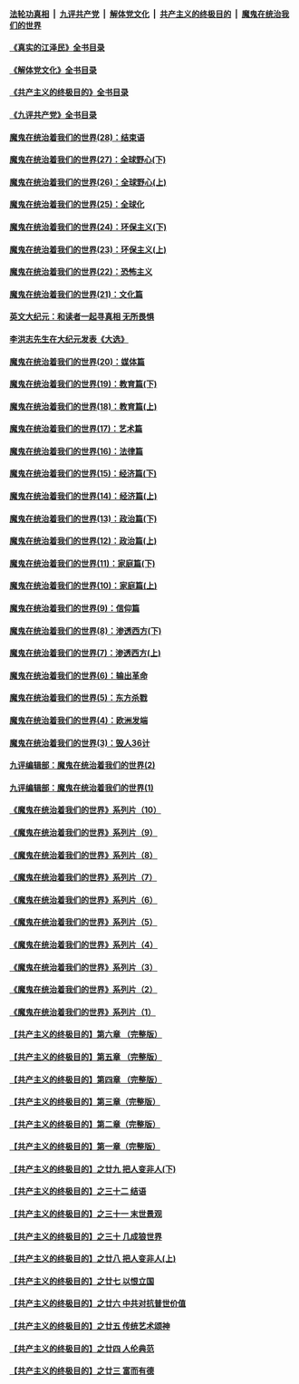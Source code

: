 ####  [法轮功真相](../../../../basic/blob/master/README.md?t=07172231) &nbsp;|&nbsp; [九评共产党](../../../../9ping.md/blob/master/README.md?t=07172231) &nbsp;|&nbsp; [解体党文化](../../../../jtdwh.md/blob/master/README.md?t=07172231)  &nbsp;|&nbsp; [共产主义的终极目的](../../../../gczydzjmd.md/blob/master/README.md?t=07172231) &nbsp;|&nbsp; [魔鬼在统治我们的世界](../../../../mgztzwmdsj.md/blob/master/README.md?t=07172231) 

#### [《真实的江泽民》全书目录](../pages/nsc422/n13721399.md?t=07172231) 

#### [《解体党文化》全书目录](../pages/nsc422/n13721157.md?t=07172231) 

#### [《共产主义的终极目的》全书目录](../pages/nsc422/n13721048.md?t=07172231) 

#### [《九评共产党》全书目录](../pages/nsc422/n13708085.md?t=07172231) 

#### [魔鬼在统治着我们的世界(28)：结束语](../pages/nsc422/n10936246.md?t=07172231) 

#### [魔鬼在统治着我们的世界(27)：全球野心(下)](../pages/nsc422/n10928319.md?t=07172231) 

#### [魔鬼在统治着我们的世界(26)：全球野心(上)](../pages/nsc422/n10900318.md?t=07172231) 

#### [魔鬼在统治着我们的世界(25)：全球化](../pages/nsc422/n10788205.md?t=07172231) 

#### [魔鬼在统治着我们的世界(24)：环保主义(下)](../pages/nsc422/n10695307.md?t=07172231) 

#### [魔鬼在统治着我们的世界(23)：环保主义(上)](../pages/nsc422/n10688613.md?t=07172231) 

#### [魔鬼在统治着我们的世界(22)：恐怖主义](../pages/nsc422/n10614727.md?t=07172231) 

#### [魔鬼在统治着我们的世界(21)：文化篇](../pages/nsc422/n10597706.md?t=07172231) 

#### [英文大纪元：和读者一起寻真相 无所畏惧](../pages/nsc422/n12542027.md?t=07172231) 

#### [李洪志先生在大纪元发表《大选》](../pages/nsc422/n12534746.md?t=07172231) 

#### [魔鬼在统治着我们的世界(20)：媒体篇](../pages/nsc422/n10586579.md?t=07172231) 

#### [魔鬼在统治着我们的世界(19)：教育篇(下)](../pages/nsc422/n10564808.md?t=07172231) 

#### [魔鬼在统治着我们的世界(18)：教育篇(上)](../pages/nsc422/n10526970.md?t=07172231) 

#### [魔鬼在统治着我们的世界(17)：艺术篇](../pages/nsc422/n10499093.md?t=07172231) 

#### [魔鬼在统治着我们的世界(16)：法律篇](../pages/nsc422/n10485969.md?t=07172231) 

#### [魔鬼在统治着我们的世界(15)：经济篇(下)](../pages/nsc422/n10469975.md?t=07172231) 

#### [魔鬼在统治着我们的世界(14)：经济篇(上)](../pages/nsc422/n10457370.md?t=07172231) 

#### [魔鬼在统治着我们的世界(13)：政治篇(下)](../pages/nsc422/n10448270.md?t=07172231) 

#### [魔鬼在统治着我们的世界(12)：政治篇(上)](../pages/nsc422/n10444576.md?t=07172231) 

#### [魔鬼在统治着我们的世界(11)：家庭篇(下)](../pages/nsc422/n10440961.md?t=07172231) 

#### [魔鬼在统治着我们的世界(10)：家庭篇(上)](../pages/nsc422/n10435448.md?t=07172231) 

#### [魔鬼在统治着我们的世界(9)：信仰篇](../pages/nsc422/n10432159.md?t=07172231) 

#### [魔鬼在统治着我们的世界(8)：渗透西方(下)](../pages/nsc422/n10429603.md?t=07172231) 

#### [魔鬼在统治着我们的世界(7)：渗透西方(上)](../pages/nsc422/n10426013.md?t=07172231) 

#### [魔鬼在统治着我们的世界(6)：输出革命](../pages/nsc422/n10421536.md?t=07172231) 

#### [魔鬼在统治着我们的世界(5)：东方杀戮](../pages/nsc422/n10417707.md?t=07172231) 

#### [魔鬼在统治着我们的世界(4)：欧洲发端](../pages/nsc422/n10414890.md?t=07172231) 

#### [魔鬼在统治着我们的世界(3)：毁人36计](../pages/nsc422/n10411583.md?t=07172231) 

#### [九评编辑部：魔鬼在统治着我们的世界(2)](../pages/nsc422/n10410036.md?t=07172231) 

#### [九评编辑部：魔鬼在统治着我们的世界(1)](../pages/nsc422/n10406825.md?t=07172231) 

#### [《魔鬼在统治着我们的世界》系列片（10）](../pages/nsc422/n12292670.md?t=07172231) 

#### [《魔鬼在统治着我们的世界》系列片（9）](../pages/nsc422/n12290859.md?t=07172231) 

#### [《魔鬼在统治着我们的世界》系列片（8）](../pages/nsc422/n12287445.md?t=07172231) 

#### [《魔鬼在统治着我们的世界》系列片（7）](../pages/nsc422/n12283425.md?t=07172231) 

#### [《魔鬼在统治着我们的世界》系列片（6）](../pages/nsc422/n12282314.md?t=07172231) 

#### [《魔鬼在统治着我们的世界》系列片（5）](../pages/nsc422/n12281419.md?t=07172231) 

#### [《魔鬼在统治着我们的世界》系列片（4）](../pages/nsc422/n12274024.md?t=07172231) 

#### [《魔鬼在统治着我们的世界》系列片（3）](../pages/nsc422/n12271322.md?t=07172231) 

#### [《魔鬼在统治着我们的世界》系列片（2）](../pages/nsc422/n12269049.md?t=07172231) 

#### [《魔鬼在统治着我们的世界》系列片（1）](../pages/nsc422/n12267575.md?t=07172231) 

#### [【共产主义的终极目的】第六章 （完整版）](../pages/nsc422/n11428913.md?t=07172231) 

#### [【共产主义的终极目的】第五章 （完整版）](../pages/nsc422/n11428912.md?t=07172231) 

#### [【共产主义的终极目的】第四章 （完整版）](../pages/nsc422/n11428907.md?t=07172231) 

#### [【共产主义的终极目的】第三章（完整版）](../pages/nsc422/n11428848.md?t=07172231) 

#### [【共产主义的终极目的】第二章（完整版）](../pages/nsc422/n11428831.md?t=07172231) 

#### [【共产主义的终极目的】第一章（完整版）](../pages/nsc422/n11417651.md?t=07172231) 

#### [【共产主义的终极目的】之廿九 把人变非人(下)](../pages/nsc422/n11344140.md?t=07172231) 

#### [【共产主义的终极目的】之三十二 结语](../pages/nsc422/n11360535.md?t=07172231) 

#### [【共产主义的终极目的】之三十一 末世景观](../pages/nsc422/n11351129.md?t=07172231) 

#### [【共产主义的终极目的】之三十 几成狼世界](../pages/nsc422/n11348280.md?t=07172231) 

#### [【共产主义的终极目的】之廿八 把人变非人(上)](../pages/nsc422/n11340492.md?t=07172231) 

#### [【共产主义的终极目的】之廿七 以恨立国](../pages/nsc422/n11336944.md?t=07172231) 

#### [【共产主义的终极目的】之廿六 中共对抗普世价值](../pages/nsc422/n11324785.md?t=07172231) 

#### [【共产主义的终极目的】之廿五 传统艺术颂神](../pages/nsc422/n11296396.md?t=07172231) 

#### [【共产主义的终极目的】之廿四 人伦典范](../pages/nsc422/n11296397.md?t=07172231) 

#### [【共产主义的终极目的】之廿三 富而有德](../pages/nsc422/n11283598.md?t=07172231) 

